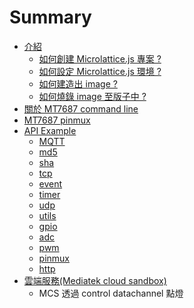 # Summary
* [介紹](intro/README.md)
  * [如何創建 Microlattice.js 專案 ?](intro/README.md)
  * [如何設定 Microlattice.js 環境 ?]()
  * [如何建造出 image ?]()
  * [如何燒錄 image 至版子中 ?]()
* [關於 MT7687 command line]()
* [MT7687 pinmux]() 
* [API Example](api/README.md)
  * [MQTT](api/mqtt.md)
  * [md5](api/md5.md)
  * [sha](api/sha.md)
  * [tcp](api/tcp.md)
  * [event](api/event.md)
  * [timer](api/timer.md)
  * [udp](api/udp.md)
  * [utils](api/utils.md)
  * [gpio](api/gpio.md)
  * [adc](api/adc.md)
  * [pwm](api/intro.md)
  * [pinmux](api/pinmux.md)
  * [http](api/http.md)
* [雲端服務(Mediatek cloud sandbox)](cloud/README.md)
  * MCS 透過 control datachannel 點燈  